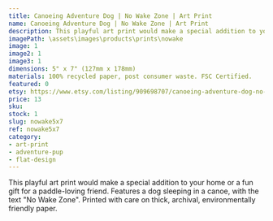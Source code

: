 ```yaml
---
title: Canoeing Adventure Dog | No Wake Zone | Art Print
name: Canoeing Adventure Dog | No Wake Zone | Art Print
description: This playful art print would make a special addition to your home or a fun gift for a paddle-loving friend. Features a dog sleeping in a canoe, with the text "No Wake Zone". Printed with care on thick, archival, environmentally friendly paper.
imagePath: \assets\images\products\prints\nowake
image: 1
image2: 1
image3: 1
dimensions: 5" x 7" (127mm x 178mm)
materials: 100% recycled paper, post consumer waste. FSC Certified.
featured: 0
etsy: https://www.etsy.com/listing/909698707/canoeing-adventure-dog-no-wake-zone-art
price: 13
sku:
stock: 1
slug: nowake5x7
ref: nowake5x7
category:
- art-print
- adventure-pup
- flat-design
---
```

This playful art print would make a special addition to your home or a fun gift for a paddle-loving friend. Features a dog sleeping in a canoe, with the text "No Wake Zone". Printed with care on thick, archival, environmentally friendly paper.
